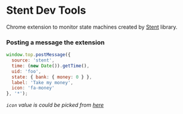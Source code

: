 # Stent Dev Tools

Chrome extension to monitor state machines created by [Stent](https://github.com/krasimir/stent) library.

### Posting a message the extension

```js
window.top.postMessage({
  source: 'stent',
  time: (new Date()).getTime(),
  uid: 'foo',
  state: { bank: { money: 0 } },
  label: 'Take my money',
  icon: 'fa-money'
}, '*');
```

*`icon` value is could be picked from [here](http://fontawesome.io/icons/)*

